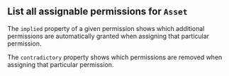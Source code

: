 ## List all assignable permissions for `Asset`

The `implied` property of a given permission shows which additional
permissions are automatically granted when assigning that particular
permission.

The `contradictory` property shows which permissions are removed when
assigning that particular permission.
